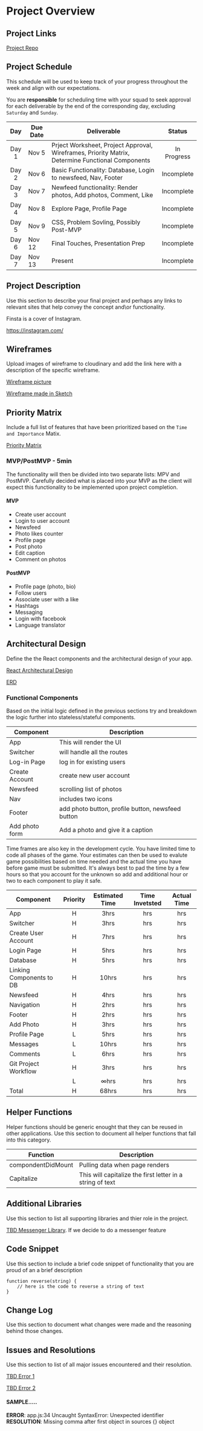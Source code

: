 # Project Overview

## Project Links
[Project Repo](https://git.generalassemb.ly/agorfine/Project3-Instagram)

## Project Schedule

This schedule will be used to keep track of your progress throughout the week and align with our expectations.  

You are **responsible** for scheduling time with your squad to seek approval for each deliverable by the end of the corresponding day, excluding `Saturday` and `Sunday`.

|  Day | Due Date | Deliverable | Status
|:---:|---|---|:---:|
|Day 1| Nov 5 | Prject Worksheet, Project Approval, Wireframes, Priority Matrix, Determine Functional Components | In Progress
|Day 2| Nov 6 | Basic Functionality: Database, Login to newsfeed, Nav, Footer | Incomplete
|Day 3| Nov 7 | Newfeed functionality: Render photos, Add photos, Comment, Like | Incomplete
|Day 4| Nov 8 | Explore Page, Profile Page | Incomplete
|Day 5| Nov 9 | CSS, Problem Sovling, Possibly Post-MVP  | Incomplete
|Day 6| Nov 12 | Final Touches, Presentation Prep | Incomplete
|Day 7| Nov 13 | Present | Incomplete


## Project Description

Use this section to describe your final project and perhaps any links to relevant sites that help convey the concept and\or functionality.

Finsta is a cover of Instagram.

https://instagram.com/

## Wireframes

Upload images of wireframe to cloudinary and add the link here with a description of the specific wireframe.

[Wireframe picture](https://imgur.com/U6npG6W "Wireframe")

[Wireframe made in Sketch](https://imgur.com/bdl9r7e "Wireframe")


## Priority Matrix

Include a full list of features that have been prioritized based on the `Time and Importance` Matix.  

[Priority Matrix](https://imgur.com/IuG6Ont "Priority Matrix")


### MVP/PostMVP - 5min

The functionality will then be divided into two separate lists: MPV and PostMVP.  Carefully decided what is placed into your MVP as the client will expect this functionality to be implemented upon project completion.  

#### MVP 

- Create user account
- Login to user account
- Newsfeed
- Photo likes counter
- Profile page
- Post photo
- Edit caption
- Comment on photos


#### PostMVP 

- Profile page (photo, bio)
- Follow users
- Associate user with a like
- Hashtags
- Messaging
- Login with facebook
- Language translator


## Architectural Design

Define the the React components and the architectural design of your app.

[React Architectural Design](https://imgur.com/znJfojK "React Architectural Design")

[ERD](https://imgur.com/a/fLTtbNE)

### Functional Components

Based on the initial logic defined in the previous sections try and breakdown the logic further into stateless/stateful components. 

| Component | Description | 
| --- | --- |  
| App | This will render the UI | 
| Switcher | will handle all the routes | 
| Log-in Page | log in for existing users | 
| Create Account | create new user account |
| Newsfeed | scrolling list of photos | 
| Nav | includes two icons | 
| Footer | add photo button, profile button, newsfeed button | 
| Add photo form | Add a photo and give it a caption | 


Time frames are also key in the development cycle.  You have limited time to code all phases of the game.  Your estimates can then be used to evalute game possibilities based on time needed and the actual time you have before game must be submitted. It's always best to pad the time by a few hours so that you account for the unknown so add and additional hour or two to each component to play it safe.

| Component | Priority | Estimated Time | Time Invetsted | Actual Time |
| --- | :---: |  :---: | :---: | :---: |
| App | H | 3hrs | hrs | hrs |
| Switcher | H | 3hrs| hrs | hrs |
| Create User Account | H | 7hrs | hrs | hrs |
| Login Page | H | 5hrs | hrs | hrs |
| Database | H | 5hrs| hrs | hrs |
| Linking Components to DB | H | 10hrs| hrs | hrs |
| Newsfeed | H | 4hrs | hrs | hrs |
| Navigation | H | 2hrs | hrs | hrs |
| Footer | H | 2hrs | hrs | hrs |
| Add Photo | H | 3hrs | hrs | hrs |
| Profile Page | L | 5hrs | hrs | hrs |
| Messages | L | 10hrs | hrs | hrs |
| Comments | L | 6hrs | hrs | hrs |
| Git Project Workflow | H | 3hrs | hrs | hrs |
| | L | ∞hrs | hrs | hrs |
| Total | H | 68hrs| hrs | hrs |


## Helper Functions
Helper functions should be generic enought that they can be reused in other applications. Use this section to document all helper functions that fall into this category.

| Function | Description | 
| --- | --- |  
| compondentDidMount | Pulling data when page renders | 
| Capitalize | This will capitalize the first letter in a string of text | 

## Additional Libraries
 Use this section to list all supporting libraries and thier role in the project. 

[TBD Messenger Library](). If we decide to do a messenger feature
 

## Code Snippet

Use this section to include a brief code snippet of functionality that you are proud of an a brief description  

```
function reverse(string) {
	// here is the code to reverse a string of text
}
```

## Change Log
 Use this section to document what changes were made and the reasoning behind those changes.  

## Issues and Resolutions
 Use this section to list of all major issues encountered and their resolution.

 [TBD Error 1]()

 [TBD Error 2]()

#### SAMPLE.....
**ERROR**: app.js:34 Uncaught SyntaxError: Unexpected identifier                                
**RESOLUTION**: Missing comma after first object in sources {} object
